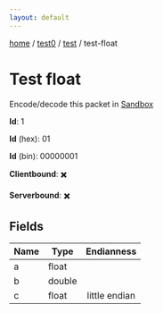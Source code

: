 ```yaml
---
layout: default
---
```


[home](/)  /  [test0](/protocol/test0)  /  [test](/protocol/test0/test)  /  test-float

# Test float

Encode/decode this packet in [Sandbox](../../../sandbox/test0#Test.TestFloat)

**Id**: 1

**Id** (hex): 01

**Id** (bin): 00000001

**Clientbound**: ✖️

**Serverbound**: ✖️

## Fields

Name | Type | Endianness
---|---|:---:
a | float | 
b | double | 
c | float | little endian
